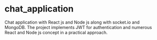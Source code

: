 # chat_application
Chat application with React js and Node js along with socket.io and MongoDB. The project implements JWT for authentication and numerous React and Node js concept in a practical approach.

